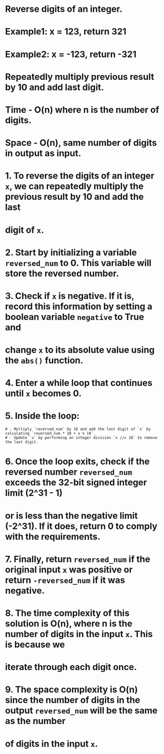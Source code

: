 # Reverse digits of an integer.
# Example1: x = 123, return 321
# Example2: x = -123, return -321

# Repeatedly multiply previous result by 10 and add last digit.
# Time - O(n) where n is the number of digits.
# Space - O(n), same number of digits in output as input.


# 1. To reverse the digits of an integer `x`, we can repeatedly multiply the previous result by 10 and add the last 
   # digit of `x`.
# 2. Start by initializing a variable `reversed_num` to 0. This variable will store the reversed number.
# 3. Check if `x` is negative. If it is, record this information by setting a boolean variable `negative` to True and 
   # change `x` to its absolute value using the `abs()` function.
# 4. Enter a while loop that continues until `x` becomes 0.
# 5. Inside the loop:
    # - Multiply `reversed_num` by 10 and add the last digit of `x` by calculating `reversed_num * 10 + x % 10`.
    # - Update `x` by performing an integer division `x //= 10` to remove the last digit.
# 6. Once the loop exits, check if the reversed number `reversed_num` exceeds the 32-bit signed integer limit (2^31 - 1) 
   # or is less than the negative limit (-2^31). If it does, return 0 to comply with the requirements.
# 7. Finally, return `reversed_num` if the original input `x` was positive or return `-reversed_num` if it was negative.
# 8. The time complexity of this solution is O(n), where n is the number of digits in the input `x`. This is because we 
   # iterate through each digit once.
# 9. The space complexity is O(n) since the number of digits in the output `reversed_num` will be the same as the number 
   # of digits in the input `x`.